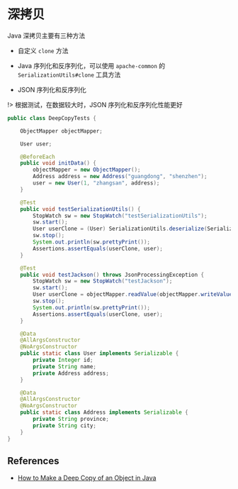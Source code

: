 # 深拷贝

Java 深拷贝主要有三种方法

- 自定义 `clone` 方法

- Java 序列化和反序列化，可以使用 `apache-common` 的 `SerializationUtils#clone` 工具方法

- JSON 序列化和反序列化

!> 根据测试，在数据较大时，JSON 序列化和反序列化性能更好

```java
public class DeepCopyTests {

    ObjectMapper objectMapper;

    User user;

    @BeforeEach
    public void initData() {
        objectMapper = new ObjectMapper();
        Address address = new Address("guangdong", "shenzhen");
        user = new User(1, "zhangsan", address);
    }

    @Test
    public void testSerializationUtils() {
        StopWatch sw = new StopWatch("testSerializationUtils");
        sw.start();
        User userClone = (User) SerializationUtils.deserialize(SerializationUtils.serialize(user));
        sw.stop();
        System.out.println(sw.prettyPrint());
        Assertions.assertEquals(userClone, user);
    }

    @Test
    public void testJackson() throws JsonProcessingException {
        StopWatch sw = new StopWatch("testJackson");
        sw.start();
        User userClone = objectMapper.readValue(objectMapper.writeValueAsString(user), User.class);
        sw.stop();
        System.out.println(sw.prettyPrint());
        Assertions.assertEquals(userClone, user);
    }

    @Data
    @AllArgsConstructor
    @NoArgsConstructor
    public static class User implements Serializable {
        private Integer id;
        private String name;
        private Address address;
    }

    @Data
    @AllArgsConstructor
    @NoArgsConstructor
    public static class Address implements Serializable {
        private String province;
        private String city;
    }
}
```

## References

- [How to Make a Deep Copy of an Object in Java](https://www.baeldung.com/java-deep-copy)